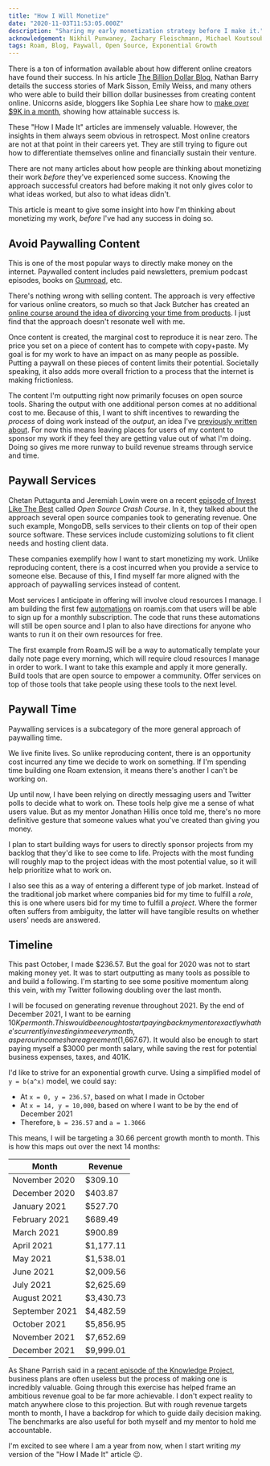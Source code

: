 ```yaml
---
title: "How I Will Monetize"
date: "2020-11-03T11:53:05.000Z"
description: "Sharing my early monetization strategy before I make it."
acknowledgement: Nikhil Punwaney, Zachary Fleischmann, Michael Koutsoubis
tags: Roam, Blog, Paywall, Open Source, Exponential Growth
---
```


There is a ton of information available about how different online creators have found their success. In his article [The Billion Dollar Blog](https://nathanbarry.com/billion/), Nathan Barry details the success stories of Mark Sisson, Emily Weiss, and many others who were able to build their billion dollar businesses from creating content online. Unicorns aside, bloggers like Sophia Lee share how to [make over $9K in a month](https://bysophialee.com/2019-january-online-income-report/), showing how attainable success is.

These "How I Made It" articles are immensely valuable. However, the insights in them always seem obvious in retrospect. Most online creators are not at that point in their careers yet. They are still trying to figure out how to differentiate themselves online and financially sustain their venture.

There are not many articles about how people are thinking about monetizing their work _before_ they've experienced some success. Knowing the approach successful creators had before making it not only gives color to what ideas worked, but also to what ideas didn't. 

This article is meant to give some insight into how I'm thinking about monetizing my work, _before_ I've had any success in doing so. 

## Avoid Paywalling Content

This is one of the most popular ways to directly make money on the internet. Paywalled content includes paid newsletters, premium podcast episodes, books on [Gumroad](https://gumroad.com/), etc. 

There's nothing wrong with selling content. The approach is very effective for various online creators, so much so that Jack Butcher has created an [online course around the idea of divorcing your time from products](https://shop.visualizevalue.com/products/build-once-sell-twice-the-productization-playbook). I just find that the approach doesn't resonate well with me. 

Once content is created, the marginal cost to reproduce it is near zero. The price you set on a piece of content has to compete with copy+paste. My goal is for my work to have an impact on as many people as possible. Putting a paywall on these pieces of content limits their potential. Societally speaking, it also adds more overall friction to a process that the internet is making frictionless.

The content I'm outputting right now primarily focuses on open source tools. Sharing the output with one additional person comes at no additional cost to me. Because of this, I want to shift incentives to rewarding the _process_ of doing work instead of the _output_, an idea I've [previously written about](https://davidvargas.me/blog/what-if-world-eliminated-patents/). For now this means leaving places for users of my content to sponsor my work if they feel they are getting value out of what I'm doing. Doing so gives me more runway to build revenue streams through service and time.

## Paywall Services

Chetan Puttagunta and Jeremiah Lowin were on a recent [episode of Invest Like The Best](https://investorfieldguide.com/chetan-puttagunta-and-jeremiah-lowin-open-source-crash-course-invest-like-the-best-ep-188/) called _Open Source Crash Course_. In it, they talked about the approach several open source companies took to generating revenue. One such example, MongoDB, sells services to their clients on top of their open source software. These services include customizing solutions to fit client needs and hosting client data.

These companies exemplify how I want to start monetizing my work. Unlike reproducing content, there is a cost incurred when you provide a service to someone else. Because of this, I find myself far more aligned with the approach of paywalling services instead of content.

Most services I anticipate in offering will involve cloud resources I manage. I am building the first few [automations](https://roamjs.com/automations) on roamjs.com that users will be able to sign up for a monthly subscription. The code that runs these automations will still be open source and I plan to also have directions for anyone who wants to run it on their own resources for free.  

The first example from RoamJS will be a way to automatically template your daily note page every morning, which will require cloud resources I manage in order to work. I want to take this example and apply it more generally. Build tools that are open source to empower a community. Offer services on top of those tools that take people using these tools to the next level.

## Paywall Time
Paywalling services is a subcategory of the more general approach of paywalling time. 

We live finite lives. So unlike reproducing content, there is an opportunity cost incurred any time we decide to work on something. If I'm spending time building one Roam extension, it means there's another I can't be working on. 

Up until now, I have been relying on directly messaging users and Twitter polls to decide what to work on. These tools help give me a sense of what users value. But as my mentor Jonathan Hillis once told me, there's no more definitive gesture that someone values what you've created than giving you money. 

I plan to start building ways for users to directly sponsor projects from my backlog that they'd like to see come to life. Projects with the most funding will roughly map to the project ideas with the most potential value, so it will help prioritize what to work on.

I also see this as a way of entering a different type of job market. Instead of the traditional job market where companies bid for my time to fulfill a _role_, this is one where users bid for my time to fulfill a _project_. Where the former often suffers from ambiguity, the latter will have tangible results on whether users' needs are answered.

## Timeline

This past October, I made $236.57. But the goal for 2020 was not to start making money yet. It was to start outputting as many tools as possible to and build a following. I'm starting to see some positive momentum along this vein, with my Twitter following doubling over the last month. 

I will be focused on generating revenue throughout 2021. By the end of December 2021, I want to be earning $10K per month. This would be enough to start paying back my mentor exactly what he's currently investing in me every month, as per our income share agreement ($1,667.67). It would also be enough to start paying myself a $3000 per month salary, while saving the rest for potential business expenses, taxes, and 401K.

I'd like to strive for an exponential growth curve. Using a simplified model of `y = b(a^x)` model, we could say:
- At `x = 0, y = 236.57`, based on what I made in October
- At `x = 14, y = 10,000`, based on where I want to be by the end of December 2021
- Therefore, `b = 236.57` and `a = 1.3066`

This means, I will be targeting a 30.66 percent growth month to month. This is how this maps out over the next 14 months:

| **Month**      | **Revenue** |
|----------------|-------------|
| November 2020  | $309.10     |
| December 2020  | $403.87     |
| January 2021   | $527.70     |
| February 2021  | $689.49     |
| March 2021     | $900.89     |
| April 2021     | $1,177.11   |
| May 2021       | $1,538.01   |
| June 2021      | $2,009.56   |
| July 2021      | $2,625.69   |
| August 2021    | $3,430.73   |
| September 2021 | $4,482.59   |
| October 2021   | $5,856.95   |
| November 2021  | $7,652.69   |
| December 2021  | $9,999.01   |

As Shane Parrish said in a [recent episode of the Knowledge Project](https://fs.blog/knowledge-project/code-cubitt/), business plans are often useless but the process of making one is incredibly valuable. Going through this exercise has helped frame an ambitious revenue goal to be far more achievable. I don't expect reality to match anywhere close to this projection. But with rough revenue targets month to month, I have a backdrop for which to guide daily decision making. The benchmarks are also useful for both myself and my mentor to hold me accountable.

I'm excited to see where I am a year from now, when I start writing _my_ version of the "How I Made It" article 😉.
